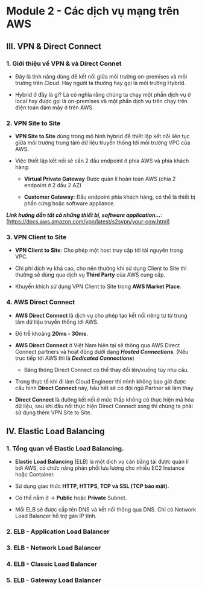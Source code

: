 # **Module 2 - Các dịch vụ mạng trên AWS**
## **III. VPN & Direct Connect**
### 1. Giới thiệu về VPN & và Direct Connet

- Đây là tính năng dùng để kết nối giữa môi trường on-premises và môi trường trên Cloud. Hay người ta thường hay gọi là môi trường Hybrid. 

- Hybrid ở đây là gì? Là có nghĩa rằng chúng ta chạy một phần dịch vụ ở local hay được gọi là on-premises và một phần dịch vụ trên chạy trên điện toán đám mây ở trên AWS. 
### 2. VPN Site to Site

- **VPN Site to Site** dùng trong mô hình hybrid để thiết lập kết nối liên tục giữa môi trường trung tâm dữ liệu truyền thống tới môi trường VPC của AWS. 

- Việc thiết lập kết nối sẽ cần 2 đầu endpoint ở phía AWS và phía khách hàng: 

    + **Virtual Private Gateway** Được quản lí hoàn toàn AWS (chia 2 endpoint ở 2 đầu 2 AZ)

    + **Customer Gateway**: Đầu endpoint phía khách hàng, có thể là thiết bị phần cứng hoặc software appliance. 

***Link hướng dẫn tất cả những thiết bị, software application...***: [https://docs.aws.amazon.com/vpn/latest/s2svpn/your-cgw.html]

### 3. VPN Client to Site
- **VPN Client to Site**: Cho phép một host truy cập tới tài nguyên trong VPC. 

- Chi phí dịch vụ khá cao, cho nên thường khi sử dụng Client to Site thì thường sẽ dùng qua dịch vụ **Third Party** của AWS cung cấp. 

- Khuyến khích sử dụng VPN Client to Site trong **AWS Market Place**.

### 4. AWS Direct Connect

- **AWS Direct Connect** là dịch vụ cho phép tạo kết nối riêng tư từ trung tâm dữ liệu truyền thống tới AWS.

- Độ trễ khoảng **20ms - 30ms**. 

- **AWS Direct Connect** ở Việt Nam hiện tại sẽ thông qua AWS Direct Connect partners và hoạt động dưới dạng ***Hosted Connections***. (Nếu trực tiếp tới AWS thì là ***Dedicated Connections***)

    + Băng thông Direct Connect có thể thay đổi lên/xuống tùy nhu cầu.   

- Trong thực tế khi đi làm Cloud Engineer thì mình không bao giờ được cấu hình **Direct Connect** này, hầu hết sẽ có đội ngũ Partner sẽ làm thay.

- **Direct Connect** là đường kết nối ở mức thấp không có thực hiện mã hóa dữ liệu, sau khi đấu nối thực hiện Direct Connect xong thì chúng ta phải sử dụng thêm VPN Site to Site.

## **IV. Elastic Load Balancing**

### 1. Tổng quan về Elastic Load Balancing.
- **Elastic Load Balancing** (ELB) là một dịch vụ cân bằng tải được quản lí bởi AWS, có chức năng phân phối lưu lượng cho nhiều EC2 Instance hoặc Container.

- Sử dụng giao thức **HTTP, HTTPS, TCP và SSL (TCP bảo mật).**

- Có thể nằm ở -> **Public** hoặc **Private** Subnet.

- Mỗi ELB sẽ được cấp tên DNS và kết nối thông qua DNS. Chỉ có Network Load Balancer hỗ trợ gán IP tĩnh. 

### 2. ELB - Application Load Balancer
### 3. ELB - Network Load Balancer
### 4. ELB - Classic Load Balancer
### 5. ELB - Gateway Load Balancer

